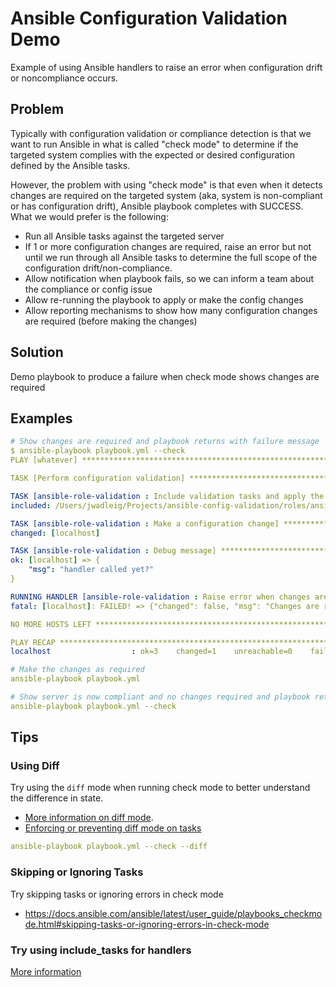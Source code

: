 # Ansible Configuration Validation Demo

Example of using Ansible handlers to raise an error when configuration drift or noncompliance occurs.

## Problem

Typically with configuration validation or compliance detection is that we want to run Ansible in what is called "check mode" to determine if the targeted system complies with the expected or desired configuration defined by the Ansible tasks.

However, the problem with using "check mode" is that even when it detects changes are required on the targeted system (aka, system is non-compliant or has configuration drift), Ansible playbook completes with SUCCESS. What we would prefer is the following:

- Run all Ansible tasks against the targeted server
- If 1 or more configuration changes are required, raise an error but not until we run through all Ansible tasks to determine the full scope of the configuration drift/non-compliance.
- Allow notification when playbook fails, so we can inform a team about the compliance or config issue
- Allow re-running the playbook to apply or make the config changes
- Allow reporting mechanisms to show how many configuration changes are required (before making the changes)

## Solution

Demo playbook to produce a failure when check mode shows changes are required

## Examples

```yaml
# Show changes are required and playbook returns with failure message
$ ansible-playbook playbook.yml --check
PLAY [whatever] ***********************************************************************************************************************************************************************

TASK [Perform configuration validation] ***********************************************************************************************************************************************

TASK [ansible-role-validation : Include validation tasks and apply the notify keyword] ************************************************************************************************
included: /Users/jwadleig/Projects/ansible-config-validation/roles/ansible-role-validation/tasks/validate.yml for localhost

TASK [ansible-role-validation : Make a configuration change] **************************************************************************************************************************
changed: [localhost]

TASK [ansible-role-validation : Debug message] ****************************************************************************************************************************************
ok: [localhost] => {
    "msg": "handler called yet?"
}

RUNNING HANDLER [ansible-role-validation : Raise error when changes are required in check mode] ***************************************************************************************
fatal: [localhost]: FAILED! => {"changed": false, "msg": "Changes are required - system is noncompliant"}

NO MORE HOSTS LEFT ********************************************************************************************************************************************************************

PLAY RECAP ****************************************************************************************************************************************************************************
localhost                  : ok=3    changed=1    unreachable=0    failed=1    skipped=0    rescued=0    ignored=0   

```

```yaml
# Make the changes as required
ansible-playbook playbook.yml
```

```yaml
# Show server is now compliant and no changes required and playbook returns success
ansible-playbook playbook.yml --check
```

## Tips

### Using Diff

Try using the `diff` mode when running check mode to better understand the difference in state. 

- [More information on diff mode](https://docs.ansible.com/ansible/latest/user_guide/playbooks_checkmode.html#using-diff-mode).
- [Enforcing or preventing diff mode on tasks](https://docs.ansible.com/ansible/latest/user_guide/playbooks_checkmode.html#enforcing-or-preventing-diff-mode-on-tasks)

```yaml
ansible-playbook playbook.yml --check --diff
```

### Skipping or Ignoring Tasks

Try skipping tasks or ignoring errors in check mode

- https://docs.ansible.com/ansible/latest/user_guide/playbooks_checkmode.html#skipping-tasks-or-ignoring-errors-in-check-mode

### Try using include_tasks for handlers

[More information](https://medium.com/opsops/using-block-for-handlers-in-ansible-a55f45b62a96)
